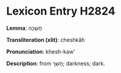 # Lexicon Entry H2824

**Lemma**: חֶשְׁכָה

**Transliteration (xlit)**: cheshkâh

**Pronunciation**: khesh-kaw'

**Description**:
from חָשַׁךְ; darkness; dark.
